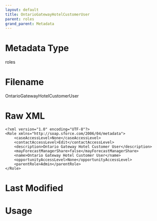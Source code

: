 ```yaml
---
layout: default
title: OntarioGatewayHotelCustomerUser
parent: roles
grand_parent: Metadata
---
```

# Metadata Type
roles


# Filename 
OntarioGatewayHotelCustomerUser


# Raw XML
```
<?xml version="1.0" encoding="UTF-8"?>
<Role xmlns="http://soap.sforce.com/2006/04/metadata">
    <caseAccessLevel>None</caseAccessLevel>
    <contactAccessLevel>Edit</contactAccessLevel>
    <description>Ontario Gateway Hotel Customer User</description>
    <mayForecastManagerShare>false</mayForecastManagerShare>
    <name>Ontario Gateway Hotel Customer User</name>
    <opportunityAccessLevel>None</opportunityAccessLevel>
    <parentRole>Admin</parentRole>
</Role>
```


# Last Modified


# Usage
